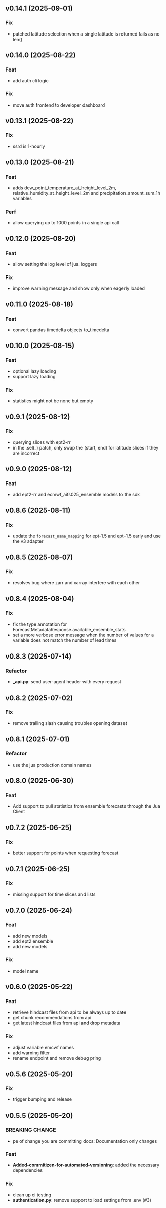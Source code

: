 ## v0.14.1 (2025-09-01)

### Fix

- patched latitude selection when a single latitude is returned fails as no len()

## v0.14.0 (2025-08-22)

### Feat

- add auth cli logic

### Fix

- move auth frontend to developer dashboard

## v0.13.1 (2025-08-22)

### Fix

- ssrd is 1-hourly

## v0.13.0 (2025-08-21)

### Feat

- adds dew_point_temperature_at_height_level_2m, relative_humidity_at_height_level_2m and precipitation_amount_sum_1h variables

### Perf

- allow querying up to 1000 points in a single api call

## v0.12.0 (2025-08-20)

### Feat

- allow setting the log level of jua. loggers

### Fix

- improve warning message and show only when eagerly loaded

## v0.11.0 (2025-08-18)

### Feat

- convert pandas timedelta objects to_timedelta

## v0.10.0 (2025-08-15)

### Feat

- optional lazy loading
- support lazy loading

### Fix

- statistics might not be none but empty

## v0.9.1 (2025-08-12)

### Fix

- querying slices with ept2-rr
- in the .sel(_) patch, only swap the (start, end) for latitude slices if they are incorrect

## v0.9.0 (2025-08-12)

### Feat

- add ept2-rr and ecmwf_aifs025_ensemble models to the sdk

## v0.8.6 (2025-08-11)

### Fix

- update the `forecast_name_mapping` for ept-1.5 and ept-1.5 early and use the v3 adapter

## v0.8.5 (2025-08-07)

### Fix

- resolves bug where zarr and xarray interfere with each other

## v0.8.4 (2025-08-04)

### Fix

- fix the type annotation for ForecastMetadataResponse.available_ensemble_stats
- set a more verbose error message when the number of values for a variable does not match the number of lead times

## v0.8.3 (2025-07-14)

### Refactor

- **_api.py**: send user-agent header with every request

## v0.8.2 (2025-07-02)

### Fix

- remove trailing slash causing troubles opening dataset

## v0.8.1 (2025-07-01)

### Refactor

- use the jua production domain names

## v0.8.0 (2025-06-30)

### Feat

- Add support to pull statistics from ensemble forecasts through the Jua Client

## v0.7.2 (2025-06-25)

### Fix

- better support for points when requesting forecast

## v0.7.1 (2025-06-25)

### Fix

- missing support for time slices and lists

## v0.7.0 (2025-06-24)

### Feat

- add new models
- add ept2 ensemble
- add new models

### Fix

- model name

## v0.6.0 (2025-05-22)

### Feat

- retrieve hindcast files from api to be always up to date
- get chunk recommendations from api
- get latest hindcast files from api and drop metadata

### Fix

- adjust variable emcwf names
- add warning filter
- rename endpoint and remove debug pring

## v0.5.6 (2025-05-20)

### Fix

- trigger bumping and release

## v0.5.5 (2025-05-20)

### BREAKING CHANGE

- pe of change you are committing docs: Documentation only changes

### Feat

- **Added-commitizen-for-automated-versioning**: added the necessary dependencies

### Fix

- clean up ci testing
- **authentication.py**: remove support to load settings from .env (#3)
